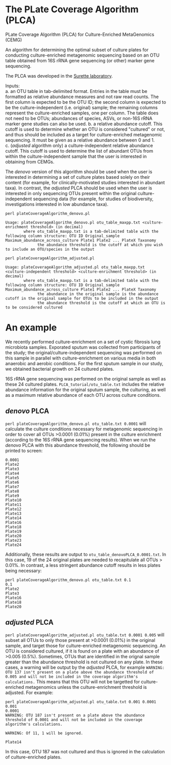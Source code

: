 # The PLate Coverage Algorithm (PLCA)
PLate Coverage Algorithm (PLCA) for Culture-Enriched MetaGenomics (CEMG)

An algorithm for determining the optimal subset of culture plates for conducting culture-enriched metagenomic sequencing based on an OTU table obtained from 16S rRNA gene sequencing (or other) marker gene sequencing.

The PLCA was developed in the <a href="surettelab.ca">Surette laboratory</a>.

Inputs:  
a. an OTU table in tab-delimited format. Entries in the table must be formatted as relative abundance measures and not raw read counts. The first column is expected to be the OTU ID; the second column is expected to be the culture-independent (i.e. original) sample; the remaining columns represent the culture-enriched samples, one per column. The table does not need to be OTUs; abundances of species, ASVs, or non-16S rRNA marker gene studies can also be used.
b. a relative abundance cutoff. This cutoff is used to determine whether an OTU is considered "cultured" or not, and thus should be included as a target for culture-enriched metagenomic sequencing. It must be given as a relative abundance between 0 and 1.  
c. (_adjusted_ algorithm only) a culture-independent relative abundance cutoff. This cutoff is used to determine the list of abundant OTUs from within the culture-independent sample that the user is interested in obtaining from CEMGs.  

The _denovo_ version of this algorithm should be used when the user is interested in determining a set of culture plates based solely on their content (for example, for clinically-motivated studies interested in abundant taxa). In contrast, the _adjusted_ PLCA should be used when the user is interested in only sequencing OTUs present within the original culture-independent sequencing data (for example, for studies of biodiversity, investigations interested in low abundance taxa).

```
perl plateCoverageAlgorithm_denovo.pl 

Usage: plateCoverageAlgorithm_denovo.pl otu_table_maxpp.txt <culture-enrichment threshold> (in decimal)
        where otu_table_maxpp.txt is a tab-delimited table with the following column structure: OTU ID Original_sample Maximum_abundance_across_culture Plate1 Plate2 ... PlateX Taxonomy
              the abundance threshold is the cutoff at which you wish to include an OTU/species in the output
```

```
perl plateCoverageAlgorithm_adjusted.pl 

Usage: plateCoverageAlgorithm_adjusted.pl otu_table_maxpp.txt <culture-independent threshold> <culture-enrichment threshold> (in decimal)
        where otu_table_maxpp.txt is a tab-delimited table with the following column structure: OTU ID Original_sample Maximum_abundance_across_culture Plate1 Plate2 ... PlateX Taxonomy
              the abundance in the original sample is the abundance cutoff in the original sample for OTUs to be included in the output
              the abundance threshold is the cutoff at which an OTU is to be considered cultured
```

# An example
We recently performed culture-enrichment on a set of cystic fibrosis lung microbiota samples. Exporated sputum was collected from participants of the study; the original/culture-independent sequencing was performed on this sample in parallel with culture-enrichment on various media in both anaerobic and aerobic conditions. For the first sputum sample in our study, we obtained bacterial growth on 24 cultured plates.

16S rRNA gene sequencing was performed on the original sample as well as these 24 cultured plates. `PLCA_tutorial/otu_table.txt` includes the relative abundance information for the original sputum sample, the culturing, as well as a maximum relative abundance of each OTU across culture conditions.

## _denovo_ PLCA
`perl plateCoverageAlgorithm_denovo.pl otu_table.txt 0.0001` will calculate the culture conditions necessary for metagenomic sequencing in order to cover all OTUs >0.0001 (0.01%) present in the culture enrichment (according to the 16S rRNA gene sequencing results). When we run the _denovo_ PLCA with this abundance threshold, the following should be printed to screen:
```
0.0001
Plate2
Plate3
Plate4
Plate5
Plate6
Plate7
Plate8
Plate9
Plate10
Plate11
Plate12
Plate13
Plate14
Plate16
Plate18
Plate19
Plate20
Plate23
Plate24
```
Additionally, these results are output to `otu_table_denovoPLCA_0.0001.txt`. In this case, 19 of the 24 original plates are needed to recapitulate all OTUs > 0.01%. In contrast, a less stringent abundance cutoff results in less plates being necessary:
```
perl plateCoverageAlgorithm_denovo.pl otu_table.txt 0.1
0.1
Plate2
Plate3
Plate16
Plate18
Plate20
```

## _adjusted_ PLCA
`perl plateCoverageAlgorithm_adjusted.pl otu_table.txt 0.0001 0.005` will subset all OTUs to only those present at >0.0001 (0.01%) in the original sample, and target those for culture-enriched metagenomic sequencing. An OTU is considered cultured, if it is found on a plate with an abundance of >0.005 (0.5%). Sometimes, OTUs that are identified in the orignal sample greater than the abundance threshold is not cultured on any plate. In these cases, a warning will be output by the _adjusted_ PLCA, for example `WARNING: OTU 137 isn't present on a plate above the abundance threshold of 0.005 and will not be included in the coverage algorithm's calculations.` This means that this OTU will not be targetted for culture-enriched metagenomics unless the culture-enrichment threshold is adjusted. For example:
```
perl plateCoverageAlgorithm_adjusted.pl otu_table.txt 0.001 0.0001
0.001
0.0001
WARNING: OTU 187 isn't present on a plate above the abundance threshold of 0.0001 and will not be included in the coverage algorithm's calculations.

WARNING: Of 11, 1 will be ignored.

Plate14
```
In this case, OTU 187 was not cultured and thus is ignored in the calculation of culture-enriched plates.
